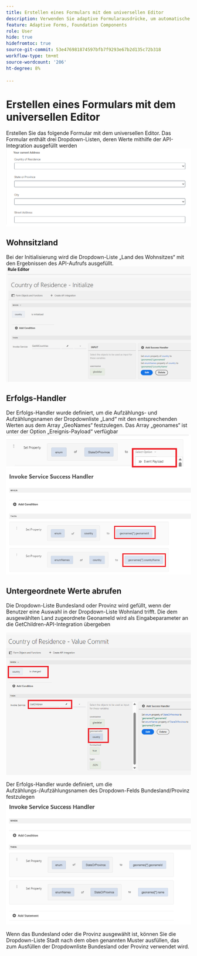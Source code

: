 ```yaml
---
title: Erstellen eines Formulars mit dem universellen Editor
description: Verwenden Sie adaptive Formularausdrücke, um automatische Überprüfung und Berechnung hinzuzufügen sowie die Sichtbarkeit eines Abschnitts zu aktivieren oder zu deaktivieren.
feature: Adaptive Forms, Foundation Components
role: User
hide: true
hidefromtoc: true
source-git-commit: 53e476981874597bfb7f9293e67b2d135c72b318
workflow-type: tm+mt
source-wordcount: '206'
ht-degree: 8%

---
```


# Erstellen eines Formulars mit dem universellen Editor

Erstellen Sie das folgende Formular mit dem universellen Editor. Das Formular enthält drei Dropdown-Listen, deren Werte mithilfe der API-Integration ausgefüllt werden
![adaptive-form](assets/address-form.png)

## Wohnsitzland

Bei der Initialisierung wird die Dropdown-Liste „Land des Wohnsitzes“ mit den Ergebnissen des API-Aufrufs ausgefüllt.
![initialize-event](assets/initialize-event.png)

## Erfolgs-Handler

Der Erfolgs-Handler wurde definiert, um die Aufzählungs- und Aufzählungsnamen der Dropdownliste „Land“ mit den entsprechenden Werten aus dem Array „GeoNames“ festzulegen. Das Array „geonames“ ist unter der Option „Ereignis-Payload“ verfügbar
![event-payload](assets/event-payload.png)
![success-handler](assets/success-handler.png)

## Untergeordnete Werte abrufen

Die Dropdown-Liste Bundesland oder Provinz wird gefüllt, wenn der Benutzer eine Auswahl in der Dropdown-Liste Wohnland trifft. Die dem ausgewählten Land zugeordnete GeonameId wird als Eingabeparameter an die GetChildren-API-Integration übergeben

![get-children](assets/invoke-service-get-children.png)

Der Erfolgs-Handler wurde definiert, um die Aufzählungs-/Aufzählungsnamen des Dropdown-Felds Bundesland/Provinz festzulegen
![get-children-success-handler](assets/child-success-handler.png)

Wenn das Bundesland oder die Provinz ausgewählt ist, können Sie die Dropdown-Liste Stadt nach dem oben genannten Muster ausfüllen, das zum Ausfüllen der Dropdownliste Bundesland oder Provinz verwendet wird.